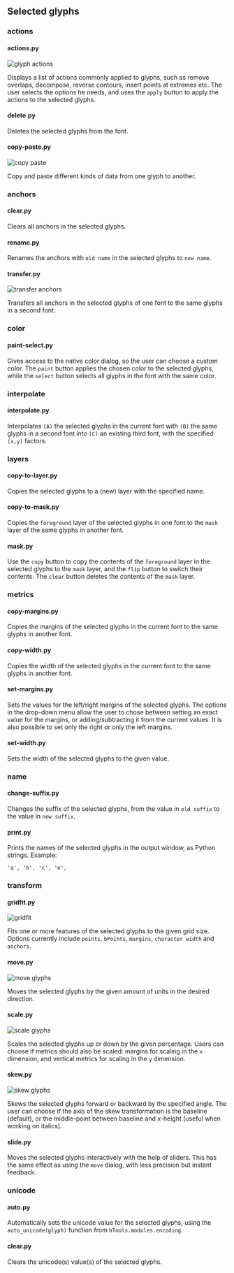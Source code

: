 ## Selected glyphs


### actions

#### actions.py

![glyph actions](../_imgs/dialogs_glyphs_actions.png "glyph actions")

Displays a list of actions commonly applied to glyphs, such as remove overlaps, decompose, reverse contours, insert points at extremes etc. The user selects the options he needs, and uses the `apply` button to apply the actions to the selected glyphs.

#### delete.py

Deletes the selected glyphs from the font.

#### copy-paste.py

![copy paste](../_imgs/dialogs_glyphs_copy_paste.png "copy paste")

Copy and paste different kinds of data from one glyph to another.


### anchors

#### clear.py

Clears all anchors in the selected glyphs.

#### rename.py

Renames the anchors with `old name` in the selected glyphs to `new name`.

#### transfer.py

![transfer anchors](../_imgs/dialogs_glyphs_transfer_anchors.png "transfer anchors")

Transfers all anchors in the selected glyphs of one font to the same glyphs in a second font.


### color

#### paint-select.py

Gives access to the native color dialog, so the user can choose a custom color. The `paint` button applies the chosen color to the selected glyphs, while the `select` button selects all glyphs in the font with the same color.


### interpolate

#### interpolate.py

Interpolates `(A)` the selected glyphs in the current font with `(B)` the same glyphs in a second font into `(C)` an existing third font, with the specified `(x,y)` factors.


### layers

#### copy-to-layer.py

Copies the selected glyphs to a (new) layer with the specified name.

#### copy-to-mask.py

Copies the `foreground` layer of the selected glyphs in one font to the `mask` layer of the same glyphs in another font.

#### mask.py

Use the `copy` button to copy the contents of the `foreground` layer in the selected glyphs to the `mask` layer, and the `flip` button to switch their contents. The `clear` button deletes the contents of the `mask` layer.


### metrics

#### copy-margins.py

Copies the margins of the selected glyphs in the current font to the same glyphs in another font.

#### copy-width.py

Copies the width of the selected glyphs in the current font to the same glyphs in another font.

#### set-margins.py

Sets the values for the left/right margins of the selected glyphs. The options in the drop-down menu allow the user to chose between setting an exact value for the margins, or adding/subtracting it from the current values. It is also possible to set only the right or only the left margins.

#### set-width.py

Sets the width of the selected glyphs to the given value.


### name

#### change-suffix.py

Changes the suffix of the selected glyphs, from the value in `old suffix` to the value in `new suffix`.

#### print.py

Prints the names of the selected glyphs in the output window, as Python strings. Example:

    'a', 'b', 'c', 'e',


### transform

#### gridfit.py

![gridfit](../_imgs/dialogs_glyphs_gridfit.png "gridfit")

Fits one or more features of the selected glyphs to the given grid size. Options currently include `points`, `bPoints`, `margins`, `character width` and `anchors`.

#### move.py

![move glyphs](../_imgs/dialogs_glyphs_move.png "move glyphs")

Moves the selected glyphs by the given amount of units in the desired direction.

#### scale.py

![scale glyphs](../_imgs/dialogs_glyphs_scale.png "scale glyphs")

Scales the selected glyphs up or down by the given percentage. Users can choose if metrics should also be scaled: margins for scaling in the `x` dimension, and vertical metrics for scaling in the `y` dimension.

#### skew.py

![skew glyphs](../_imgs/dialogs_glyphs_skew.png "skew glyphs")

Skews the selected glyphs forward or backward by the specified angle. The user can choose if the axis of the skew transformation is the baseline (default), or the middle-point between baseline and x-height (useful when working on italics).

#### slide.py

Moves the selected glyphs interactively with the help of sliders. This has the same effect as using the `move` dialog, with less precision but instant feedback.


### unicode

#### auto.py

Automatically sets the unicode value for the selected glyphs, using the `auto_unicode(glyph)` function from `hTools.modules.encoding`.

#### clear.py

Clears the unicode(s) value(s) of the selected glyphs.


